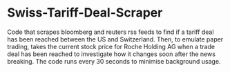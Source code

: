 # Swiss-Tariff-Deal-Scraper
Code that scrapes bloomberg and reuters rss feeds to find if a tariff deal has been reached between the US and Switzerland. Then, to emulate paper trading, takes the current stock price for Roche Holding AG when a trade deal has been reached to investigate how it changes soon after the news breaking. The code runs every 30 seconds to minimise background usage.
